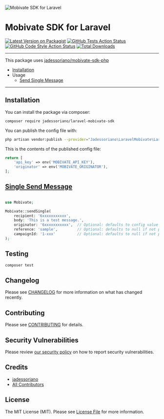 ![Mobivate SDK for Laravel](https://github.com/user-attachments/assets/4dfd52ed-5406-4493-b56c-895cf44d430b)

# Mobivate SDK for Laravel

[![Latest Version on Packagist](https://img.shields.io/packagist/v/jadessoriano/laravel-mobivate-sdk.svg?style=flat-square)](https://packagist.org/packages/jadessoriano/laravel-mobivate-sdk)
[![GitHub Tests Action Status](https://img.shields.io/github/actions/workflow/status/jadessoriano/laravel-mobivate-sdk/run-tests.yml?branch=main&label=tests&style=flat-square)](https://github.com/jadessoriano/laravel-mobivate-sdk/actions?query=workflow%3Arun-tests+branch%3Amain)
[![GitHub Code Style Action Status](https://img.shields.io/github/actions/workflow/status/jadessoriano/laravel-mobivate-sdk/fix-php-code-style-issues.yml?branch=main&label=code%20style&style=flat-square)](https://github.com/jadessoriano/laravel-mobivate-sdk/actions?query=workflow%3A"Fix+PHP+code+style+issues"+branch%3Amain)
[![Total Downloads](https://img.shields.io/packagist/dt/jadessoriano/laravel-mobivate-sdk.svg?style=flat-square)](https://packagist.org/packages/jadessoriano/laravel-mobivate-sdk)
<!--delete-->
---
This package uses [jadessoriano/mobivate-sdk-php](https://github.com/jadessoriano/mobivate-sdk-php)

- [Installation](#installation)
- Usage
    - [Send Single Message](#single-send-message)
---
<!--/delete-->


## Installation

You can install the package via composer:

```bash
composer require jadessoriano/laravel-mobivate-sdk
```

You can publish the config file with:

```bash
php artisan vendor:publish --provider="Jadessoriano\LaravelMobivate\LaravelMobivateServiceProvider" --tag="mobivate-sdk-config"
```

This is the contents of the published config file:

```php
return [
    'api_key' => env('MOBIVATE_API_KEY'),
    'originator' => env('MOBIVATE_ORIGINATOR'),
];
```

## [Single Send Message](https://wiki.mobivatebulksms.com/use-cases/send-single-sms-message)

```php

use Mobivate;

Mobivate::sendSingle(
    recipient: '6xxxxxxxxxxx',
    body: 'This is a test message.',
    originator: '6xxxxxxxxxxx',  // Optional: defaults to config value if not provided
    reference: 'sample',         // Optional: defaults to null if not provided
    campaignId: '1-xxx'          // Optional: defaults to null if not provided 
);

```

## Testing

```bash
composer test
```

## Changelog

Please see [CHANGELOG](CHANGELOG.md) for more information on what has changed recently.

## Contributing

Please see [CONTRIBUTING](CONTRIBUTING.md) for details.

## Security Vulnerabilities

Please review [our security policy](../../security/policy) on how to report security vulnerabilities.

## Credits

- [jadessoriano](https://github.com/jadessoriano)
- [All Contributors](../../contributors)

## License

The MIT License (MIT). Please see [License File](LICENSE.md) for more information.
